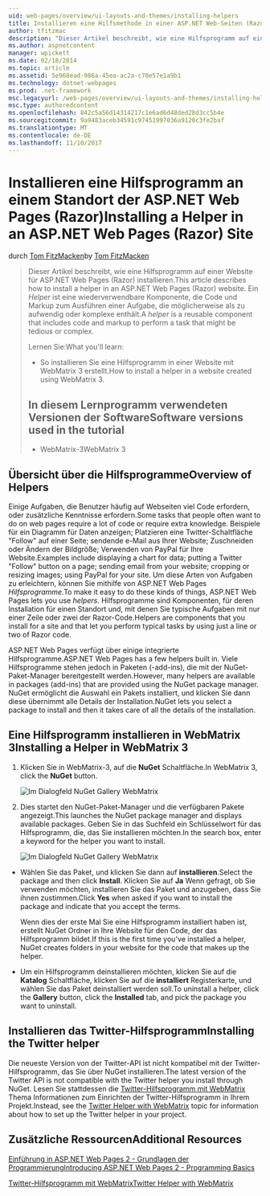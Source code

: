 ```yaml
---
uid: web-pages/overview/ui-layouts-and-themes/installing-helpers
title: Installieren eine Hilfsmethode in einer ASP.NET Web-Seiten (Razor) Standort | Microsoft Docs
author: tfitzmac
description: "Dieser Artikel beschreibt, wie eine Hilfsprogramm auf einer Website für ASP.NET Web Pages (Razor) installieren. Ein Hilfsprogramm ist eine wiederverwendbare Komponente sein, die Code und Markup zum pro umfasst..."
ms.author: aspnetcontent
manager: wpickett
ms.date: 02/18/2014
ms.topic: article
ms.assetid: 5e968ead-906a-45ea-ac2a-c70e57e1a9b1
ms.technology: dotnet-webpages
ms.prod: .net-framework
msc.legacyurl: /web-pages/overview/ui-layouts-and-themes/installing-helpers
msc.type: authoredcontent
ms.openlocfilehash: 842c5a56d14314217c1e6ad6d48ded28d3cc5b4e
ms.sourcegitcommit: 9a9483aceb34591c97451997036a9120c3fe2baf
ms.translationtype: MT
ms.contentlocale: de-DE
ms.lasthandoff: 11/10/2017
---
```

<a name="installing-a-helper-in-an-aspnet-web-pages-razor-site"></a><span data-ttu-id="ab763-104">Installieren eine Hilfsprogramm an einem Standort der ASP.NET Web Pages (Razor)</span><span class="sxs-lookup"><span data-stu-id="ab763-104">Installing a Helper in an ASP.NET Web Pages (Razor) Site</span></span>
====================
<span data-ttu-id="ab763-105">durch [Tom FitzMacken](https://github.com/tfitzmac)</span><span class="sxs-lookup"><span data-stu-id="ab763-105">by [Tom FitzMacken](https://github.com/tfitzmac)</span></span>

> <span data-ttu-id="ab763-106">Dieser Artikel beschreibt, wie eine Hilfsprogramm auf einer Website für ASP.NET Web Pages (Razor) installieren.</span><span class="sxs-lookup"><span data-stu-id="ab763-106">This article describes how to install a helper in an ASP.NET Web Pages (Razor) website.</span></span> <span data-ttu-id="ab763-107">Ein *Helper* ist eine wiederverwendbare Komponente, die Code und Markup zum Ausführen einer Aufgabe, die möglicherweise als zu aufwendig oder komplexe enthält.</span><span class="sxs-lookup"><span data-stu-id="ab763-107">A *helper* is a reusable component that includes code and markup to perform a task that might be tedious or complex.</span></span>
> 
> <span data-ttu-id="ab763-108">Lernen Sie:</span><span class="sxs-lookup"><span data-stu-id="ab763-108">What you'll learn:</span></span>
> 
> - <span data-ttu-id="ab763-109">So installieren Sie eine Hilfsprogramm in einer Website mit WebMatrix 3 erstellt.</span><span class="sxs-lookup"><span data-stu-id="ab763-109">How to install a helper in a website created using WebMatrix 3.</span></span>
>   
> 
> ## <a name="software-versions-used-in-the-tutorial"></a><span data-ttu-id="ab763-110">In diesem Lernprogramm verwendeten Versionen der Software</span><span class="sxs-lookup"><span data-stu-id="ab763-110">Software versions used in the tutorial</span></span>
> 
> 
> - <span data-ttu-id="ab763-111">WebMatrix-3</span><span class="sxs-lookup"><span data-stu-id="ab763-111">WebMatrix 3</span></span>


## <a name="overview-of-helpers"></a><span data-ttu-id="ab763-112">Übersicht über die Hilfsprogramme</span><span class="sxs-lookup"><span data-stu-id="ab763-112">Overview of Helpers</span></span>

<span data-ttu-id="ab763-113">Einige Aufgaben, die Benutzer häufig auf Webseiten viel Code erfordern, oder zusätzliche Kenntnisse erfordern.</span><span class="sxs-lookup"><span data-stu-id="ab763-113">Some tasks that people often want to do on web pages require a lot of code or require extra knowledge.</span></span> <span data-ttu-id="ab763-114">Beispiele für ein Diagramm für Daten anzeigen; Platzieren eine Twitter-Schaltfläche "Follow" auf einer Seite; sendende e-Mail aus Ihrer Website; Zuschneiden oder Ändern der Bildgröße; Verwenden von PayPal für Ihre Website.</span><span class="sxs-lookup"><span data-stu-id="ab763-114">Examples include displaying a chart for data; putting a Twitter "Follow" button on a page; sending email from your website; cropping or resizing images; using PayPal for your site.</span></span> <span data-ttu-id="ab763-115">Um diese Arten von Aufgaben zu erleichtern, können Sie mithilfe von ASP.NET Web Pages *Hilfsprogramme*.</span><span class="sxs-lookup"><span data-stu-id="ab763-115">To make it easy to do these kinds of things, ASP.NET Web Pages lets you use *helpers*.</span></span> <span data-ttu-id="ab763-116">Hilfsprogramme sind Komponenten, für deren Installation für einen Standort und, mit denen Sie typische Aufgaben mit nur einer Zeile oder zwei der Razor-Code.</span><span class="sxs-lookup"><span data-stu-id="ab763-116">Helpers are components that you install for a site and that let you perform typical tasks by using just a line or two of Razor code.</span></span>

<span data-ttu-id="ab763-117">ASP.NET Web Pages verfügt über einige integrierte Hilfsprogramme.</span><span class="sxs-lookup"><span data-stu-id="ab763-117">ASP.NET Web Pages has a few helpers built in.</span></span> <span data-ttu-id="ab763-118">Viele Hilfsprogramme stehen jedoch in Paketen (-add-ins), die mit der NuGet-Paket-Manager bereitgestellt werden.</span><span class="sxs-lookup"><span data-stu-id="ab763-118">However, many helpers are available in packages (add-ins) that are provided using the NuGet package manager.</span></span> <span data-ttu-id="ab763-119">NuGet ermöglicht die Auswahl ein Pakets installiert, und klicken Sie dann diese übernimmt alle Details der Installation.</span><span class="sxs-lookup"><span data-stu-id="ab763-119">NuGet lets you select a package to install and then it takes care of all the details of the installation.</span></span>

## <a name="installing-a-helper-in-webmatrix-3"></a><span data-ttu-id="ab763-120">Eine Hilfsprogramm installieren in WebMatrix 3</span><span class="sxs-lookup"><span data-stu-id="ab763-120">Installing a Helper in WebMatrix 3</span></span>

1. <span data-ttu-id="ab763-121">Klicken Sie in WebMatrix-3, auf die **NuGet** Schaltfläche.</span><span class="sxs-lookup"><span data-stu-id="ab763-121">In WebMatrix 3, click the **NuGet** button.</span></span>

    ![Im Dialogfeld NuGet Gallery WebMatrix](installing-helpers/_static/image1.png)
2. <span data-ttu-id="ab763-123">Dies startet den NuGet-Paket-Manager und die verfügbaren Pakete angezeigt.</span><span class="sxs-lookup"><span data-stu-id="ab763-123">This launches the NuGet package manager and displays available packages.</span></span> <span data-ttu-id="ab763-124">Geben Sie in das Suchfeld ein Schlüsselwort für das Hilfsprogramm, die, das Sie installieren möchten.</span><span class="sxs-lookup"><span data-stu-id="ab763-124">In the search box, enter a keyword for the helper you want to install.</span></span>

    ![Im Dialogfeld NuGet Gallery WebMatrix](installing-helpers/_static/image2.png)
- <span data-ttu-id="ab763-126">Wählen Sie das Paket, und klicken Sie dann auf **installieren**.</span><span class="sxs-lookup"><span data-stu-id="ab763-126">Select the package and then click **Install**.</span></span> <span data-ttu-id="ab763-127">Klicken Sie auf **Ja** Wenn gefragt, ob Sie verwenden möchten, installieren Sie das Paket und anzugeben, dass Sie ihnen zustimmen.</span><span class="sxs-lookup"><span data-stu-id="ab763-127">Click **Yes** when asked if you want to install the package and indicate that you accept the terms.</span></span>

    <span data-ttu-id="ab763-128">Wenn dies der erste Mal Sie eine Hilfsprogramm installiert haben ist, erstellt NuGet Ordner in Ihre Website für den Code, der das Hilfsprogramm bildet.</span><span class="sxs-lookup"><span data-stu-id="ab763-128">If this is the first time you've installed a helper, NuGet creates folders in your website for the code that makes up the helper.</span></span>
- <span data-ttu-id="ab763-129">Um ein Hilfsprogramm deinstallieren möchten, klicken Sie auf die **Katalog** Schaltfläche, klicken Sie auf die **installiert** Registerkarte, und wählen Sie das Paket deinstalliert werden soll.</span><span class="sxs-lookup"><span data-stu-id="ab763-129">To uninstall a helper, click the **Gallery** button, click the **Installed** tab, and pick the package you want to uninstall.</span></span>

## <a name="installing-the-twitter-helper"></a><span data-ttu-id="ab763-130">Installieren das Twitter-Hilfsprogramm</span><span class="sxs-lookup"><span data-stu-id="ab763-130">Installing the Twitter helper</span></span>

<span data-ttu-id="ab763-131">Die neueste Version von der Twitter-API ist nicht kompatibel mit der Twitter-Hilfsprogramm, das Sie über NuGet installieren.</span><span class="sxs-lookup"><span data-stu-id="ab763-131">The latest version of the Twitter API is not compatible with the Twitter helper you install through NuGet.</span></span> <span data-ttu-id="ab763-132">Lesen Sie stattdessen die [Twitter-Hilfsprogramm mit WebMatrix](twitter-helper.md) Thema Informationen zum Einrichten der Twitter-Hilfsprogramm in Ihrem Projekt.</span><span class="sxs-lookup"><span data-stu-id="ab763-132">Instead, see the [Twitter Helper with WebMatrix](twitter-helper.md) topic for information about how to set up the Twitter helper in your project.</span></span>

<a id="Additional_Resources"></a>
## <a name="additional-resources"></a><span data-ttu-id="ab763-133">Zusätzliche Ressourcen</span><span class="sxs-lookup"><span data-stu-id="ab763-133">Additional Resources</span></span>


[<span data-ttu-id="ab763-134">Einführung in ASP.NET Web Pages 2 - Grundlagen der Programmierung</span><span class="sxs-lookup"><span data-stu-id="ab763-134">Introducing ASP.NET Web Pages 2 - Programming Basics</span></span>](../getting-started/introducing-razor-syntax-c.md)

[<span data-ttu-id="ab763-135">Twitter-Hilfsprogramm mit WebMatrix</span><span class="sxs-lookup"><span data-stu-id="ab763-135">Twitter Helper with WebMatrix</span></span>](twitter-helper.md)
